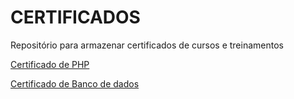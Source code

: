 # CERTIFICADOS
Repositório para armazenar certificados de cursos e treinamentos

[Certificado de PHP](https://gyncursos.com.br/wp-content/uploads/2024/10/11704_736734.pdf)

[Certificado de Banco de dados](https://gyncursos.com.br/wp-content/uploads/2024/10/20649_736734.pdf)
